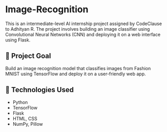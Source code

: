 # Image-Recognition

This is an intermediate-level AI internship project assigned by CodeClause to Adhityan R. The project involves building an image classifier using Convolutional Neural Networks (CNN) and deploying it on a web interface using Flask.

## 🧠 Project Goal
Build an image recognition model that classifies images from Fashion MNIST using TensorFlow and deploy it on a user-friendly web app.

## 🚀 Technologies Used
- Python
- TensorFlow
- Flask
- HTML, CSS
- NumPy, Pillow
